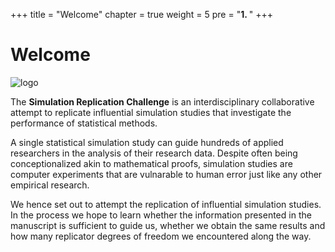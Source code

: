 +++
title = "Welcome"
chapter = true
weight = 5
pre = "<b>1. </b>"
+++

# Welcome
![logo](/img/logo_main.png?width=50pc&classes=shadow)

The **Simulation Replication Challenge** is an interdisciplinary collaborative attempt to replicate influential simulation studies that investigate the performance of statistical methods. 

A single statistical simulation study can guide hundreds of applied researchers in the analysis of their research data. Despite often being conceptionalized akin to mathematical proofs, simulation studies are computer experiments that are vulnarable to human error just like any other empirical research. 

We hence set out to attempt the replication of influential simulation studies. In the process we hope to learn whether the information presented in the manuscript is sufficient to guide us, whether we obtain the same results and how many replicator degrees of freedom we encountered along the way. 
